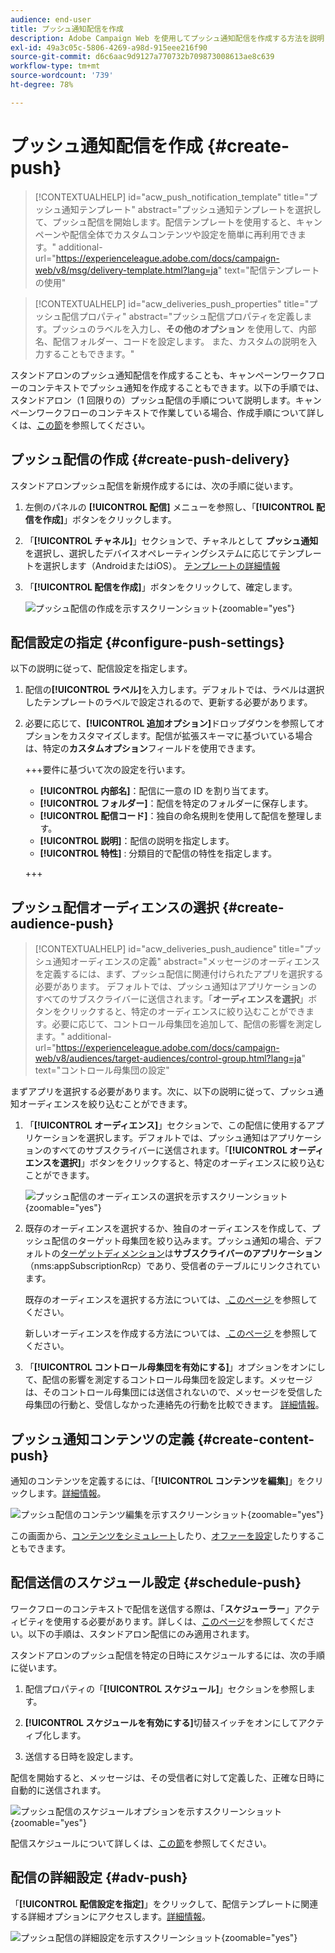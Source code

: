 ```yaml
---
audience: end-user
title: プッシュ通知配信を作成
description: Adobe Campaign Web を使用してプッシュ通知配信を作成する方法を説明します
exl-id: 49a3c05c-5806-4269-a98d-915eee216f90
source-git-commit: d6c6aac9d9127a770732b709873008613ae8c639
workflow-type: tm+mt
source-wordcount: '739'
ht-degree: 78%

---
```


# プッシュ通知配信を作成 {#create-push}

>[!CONTEXTUALHELP]
>id="acw_push_notification_template"
>title="プッシュ通知テンプレート"
>abstract="プッシュ通知テンプレートを選択して、プッシュ配信を開始します。配信テンプレートを使用すると、キャンペーンや配信全体でカスタムコンテンツや設定を簡単に再利用できます。"
>additional-url="https://experienceleague.adobe.com/docs/campaign-web/v8/msg/delivery-template.html?lang=ja" text="配信テンプレートの使用"

>[!CONTEXTUALHELP]
>id="acw_deliveries_push_properties"
>title="プッシュ配信プロパティ"
>abstract="プッシュ配信プロパティを定義します。プッシュのラベルを入力し、**その他のオプション** を使用して、内部名、配信フォルダー、コードを設定します。 また、カスタムの説明を入力することもできます。"

スタンドアロンのプッシュ通知配信を作成することも、キャンペーンワークフローのコンテキストでプッシュ通知を作成することもできます。以下の手順では、スタンドアロン（1 回限りの）プッシュ配信の手順について説明します。キャンペーンワークフローのコンテキストで作業している場合、作成手順について詳しくは、[この節](../workflows/activities/channels.md#create-a-delivery-in-a-campaign-workflow)を参照してください。

## プッシュ配信の作成 {#create-push-delivery}

スタンドアロンプッシュ配信を新規作成するには、次の手順に従います。

1. 左側のパネルの **[!UICONTROL 配信]** メニューを参照し、「**[!UICONTROL 配信を作成]**」ボタンをクリックします。

1. 「**[!UICONTROL チャネル]**」セクションで、チャネルとして **プッシュ通知** を選択し、選択したデバイスオペレーティングシステムに応じてテンプレートを選択します（AndroidまたはiOS）。 [テンプレートの詳細情報](../msg/delivery-template.md)

1. 「**[!UICONTROL 配信を作成]**」ボタンをクリックして、確定します。

   ![ プッシュ配信の作成を示すスクリーンショット ](assets/push_create_1.png){zoomable="yes"}

## 配信設定の指定 {#configure-push-settings}

以下の説明に従って、配信設定を指定します。

1. 配信の&#x200B;**[!UICONTROL ラベル]**&#x200B;を入力します。デフォルトでは、ラベルは選択したテンプレートのラベルで設定されるので、更新する必要があります。

1. 必要に応じて、**[!UICONTROL 追加オプション]**&#x200B;ドロップダウンを参照してオプションをカスタマイズします。配信が拡張スキーマに基づいている場合は、特定の&#x200B;**カスタムオプション**&#x200B;フィールドを使用できます。

   +++要件に基づいて次の設定を行います。
   * **[!UICONTROL 内部名]**：配信に一意の ID を割り当てます。
   * **[!UICONTROL フォルダー]**：配信を特定のフォルダーに保存します。
   * **[!UICONTROL 配信コード]**：独自の命名規則を使用して配信を整理します。
   * **[!UICONTROL 説明]**：配信の説明を指定します。
   * **[!UICONTROL 特性]** : 分類目的で配信の特性を指定します。

   +++

## プッシュ配信オーディエンスの選択 {#create-audience-push}

>[!CONTEXTUALHELP]
>id="acw_deliveries_push_audience"
>title="プッシュ通知オーディエンスの定義"
>abstract="メッセージのオーディエンスを定義するには、まず、プッシュ配信に関連付けられたアプリを選択する必要があります。 デフォルトでは、プッシュ通知はアプリケーションのすべてのサブスクライバーに送信されます。「**オーディエンスを選択**」ボタンをクリックすると、特定のオーディエンスに絞り込むことができます。必要に応じて、コントロール母集団を追加して、配信の影響を測定します。"
>additional-url="https://experienceleague.adobe.com/docs/campaign-web/v8/audiences/target-audiences/control-group.html?lang=ja" text="コントロール母集団の設定"

まずアプリを選択する必要があります。次に、以下の説明に従って、プッシュ通知オーディエンスを絞り込むことができます。

1. 「**[!UICONTROL オーディエンス]**」セクションで、この配信に使用するアプリケーションを選択します。デフォルトでは、プッシュ通知はアプリケーションのすべてのサブスクライバーに送信されます。「**[!UICONTROL オーディエンスを選択]**」ボタンをクリックすると、特定のオーディエンスに絞り込むことができます。

   ![ プッシュ配信のオーディエンスの選択を示すスクリーンショット ](assets/push_create_2.png){zoomable="yes"}

1. 既存のオーディエンスを選択するか、独自のオーディエンスを作成して、プッシュ配信のターゲット母集団を絞り込みます。プッシュ通知の場合、デフォルトの[ターゲットディメンション](../audience/about-recipients.md#targeting-dimensions)は&#x200B;**サブスクライバーのアプリケーション**（nms:appSubscriptionRcp）であり、受信者のテーブルにリンクされています。

   既存のオーディエンスを選択する方法については、[ このページ ](../audience/add-audience.md) を参照してください。

   新しいオーディエンスを作成する方法については、[ このページ ](../audience/one-time-audience.md) を参照してください。

1. 「**[!UICONTROL コントロール母集団を有効にする]**」オプションをオンにして、配信の影響を測定するコントロール母集団を設定します。メッセージは、そのコントロール母集団には送信されないので、メッセージを受信した母集団の行動と、受信しなかった連絡先の行動を比較できます。 [詳細情報](../audience/control-group.md)。

## プッシュ通知コンテンツの定義 {#create-content-push}

通知のコンテンツを定義するには、「**[!UICONTROL コンテンツを編集]**」をクリックします。[詳細情報](content-push.md)。

![ プッシュ配信のコンテンツ編集を示すスクリーンショット ](assets/push_create_5.png){zoomable="yes"}

この画面から、[コンテンツをシミュレート](../preview-test/preview-test.md)したり、[オファーを設定](../msg/offers.md)したりすることもできます。

## 配信送信のスケジュール設定 {#schedule-push}

ワークフローのコンテキストで配信を送信する際は、「**スケジューラー**」アクティビティを使用する必要があります。詳しくは、[このページ](../workflows/activities/scheduler.md)を参照してください。以下の手順は、スタンドアロン配信にのみ適用されます。

スタンドアロンのプッシュ配信を特定の日時にスケジュールするには、次の手順に従います。

1. 配信プロパティの「**[!UICONTROL スケジュール]**」セクションを参照します。

1. **[!UICONTROL スケジュールを有効にする]**&#x200B;切替スイッチをオンにしてアクティブ化します。

1. 送信する日時を設定します。

配信を開始すると、メッセージは、その受信者に対して定義した、正確な日時に自動的に送信されます。

![ プッシュ配信のスケジュールオプションを示すスクリーンショット ](assets/push_create_3.png){zoomable="yes"}

配信スケジュールについて詳しくは、[この節](../msg/gs-deliveries.md#gs-schedule)を参照してください。

## 配信の詳細設定 {#adv-push}

「**[!UICONTROL 配信設定を指定]**」をクリックして、配信テンプレートに関連する詳細オプションにアクセスします。[詳細情報](../advanced-settings/delivery-settings.md)。

![ プッシュ配信の詳細設定を示すスクリーンショット ](assets/push_create_4.png){zoomable="yes"}